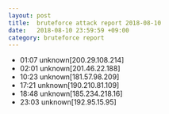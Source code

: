```yaml
---
layout: post
title:  bruteforce attack report 2018-08-10
date:   2018-08-10 23:59:59 +09:00
category: bruteforce report
---
```


* 01:07 unknown[200.29.108.214]
* 02:01 unknown[201.46.22.188]
* 10:23 unknown[181.57.98.209]
* 17:21 unknown[190.210.81.109]
* 18:48 unknown[185.234.218.16]
* 23:03 unknown[192.95.15.95]
